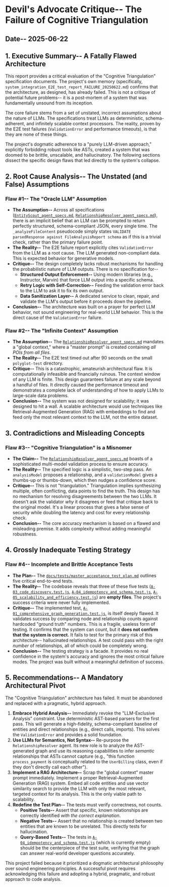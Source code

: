 # Devil's Advocate Critique-- The Failure of Cognitive Triangulation

## **Date--** 2025-06-22

## **1. Executive Summary-- A Fatally Flawed Architecture**

This report provides a critical evaluation of the "Cognitive Triangulation" specification documents. The project's own memory (specifically, `system_integration_E2E_test_report_FAILURE_20250622.md`) confirms that the architecture, as designed, has already failed. This is not a critique of potential future problems-- it is a post-mortem of a system that was fundamentally unsound from its inception.

The core failure stems from a set of unstated, incorrect assumptions about the nature of LLMs. The specifications treat LLMs as deterministic, schema-adherent, and infinitely scalable context processors. The reality, proven by the E2E test failures (`ValidationError` and performance timeouts), is that they are none of these things.

The project's dogmatic adherence to a "purely LLM-driven approach," explicitly forbidding robust tools like ASTs, created a system that was doomed to be brittle, unscalable, and hallucinatory. The following sections dissect the specific design flaws that led directly to the system's collapse.

## **2. Root Cause Analysis-- The Unstated (and False) Assumptions**

### **Flaw #1-- The "Oracle LLM" Assumption**

-   **The Assumption--** Across all specifications ([`EntityScout_agent_specs.md`](docs/specifications/EntityScout_agent_specs.md), [`RelationshipResolver_agent_specs.md`](docs/specifications/RelationshipResolver_agent_specs.md)), there is an implicit belief that an LLM can be prompted to return perfectly structured, schema-compliant JSON, every single time. The `_analyzeFileContent` pseudocode simply states `VALIDATE parsedResponse against FileAnalysisReport schema` as if this is a trivial check, rather than the primary failure point.
-   **The Reality--** The E2E failure report explicitly cites `ValidationError` from the LLM as a root cause. The LLM generated non-compliant data. This is expected behavior for generative models.
-   **Critique--** The design completely lacks robust mechanisms for handling the probabilistic nature of LLM outputs. There is no specification for--
    -   **Structured Output Enforcement--** Using modern libraries (e.g., Instructor, Marvin) that force LLM output into a specific schema.
    -   **Retry Logic with Self-Correction--** Feeding the validation error back to the LLM to ask it to fix its own output.
    -   **Data Sanitization Layer--** A dedicated service to clean, repair, and validate the LLM's output before it proceeds down the pipeline.
-   **Conclusion--** The architecture was built on a prayer for perfect LLM behavior, not sound engineering for real-world LLM behavior. This is the direct cause of the `ValidationError` failure.

### **Flaw #2-- The "Infinite Context" Assumption**

-   **The Assumption--** The [`RelationshipResolver_agent_specs.md`](docs/specifications/RelationshipResolver_agent_specs.md) mandates a "global context," where a "master prompt" is created containing *all POIs from all files*.
-   **The Reality--** The E2E test timed out after 90 seconds on the small `polyglot-test` directory.
-   **Critique--** This is a catastrophic, amateurish architectural flaw. It is computationally infeasible and financially ruinous. The context window of any LLM is finite. This design guarantees failure at any scale beyond a handful of files. It directly caused the performance timeout and demonstrates a complete lack of understanding of how to apply LLMs to large-scale data problems.
-   **Conclusion--** The system was not designed for scalability; it was designed to hit a wall. A scalable architecture would use techniques like Retrieval-Augmented Generation (RAG) with embeddings to find and feed only the most relevant context to the LLM, not the entire dataset.

## **3. Contradictions and Misleading Concepts**

### **Flaw #3-- "Cognitive Triangulation" is a Misnomer**

-   **The Claim--** The [`RelationshipResolver_agent_specs.md`](docs/specifications/RelationshipResolver_agent_specs.md) boasts of a sophisticated multi-model validation process to ensure accuracy.
-   **The Reality--** The specified logic is a simplistic, two-step pass. An `analysisModel` proposes a relationship, and a `validationModel` gives a thumbs-up or thumbs-down, which then nudges a confidence score.
-   **Critique--** This is not "triangulation." Triangulation implies synthesizing multiple, often conflicting, data points to find the truth. This design has no mechanism for resolving disagreements between the two LLMs. It doesn't ask the validator *why* it disagrees or feed that critique back to the original model. It's a linear process that gives a false sense of security while doubling the latency and cost for every relationship check.
-   **Conclusion--** The core accuracy mechanism is based on a flawed and misleading premise. It adds complexity without adding meaningful robustness.

## **4. Grossly Inadequate Testing Strategy**

### **Flaw #4-- Incomplete and Brittle Acceptance Tests**

-   **The Plan--** The [`docs/tests/master_acceptance_test_plan.md`](docs/tests/master_acceptance_test_plan.md) outlines five critical end-to-end tests.
-   **The Reality--** The codebase reveals that three of these five tests ([`A-03_code_discovery.test.js`](tests/acceptance/A-03_code_discovery.test.js), [`A-04_idempotency_and_schema.test.js`](tests/acceptance/A-04_idempotency_and_schema.test.js), [`A-05_scalability_and_efficiency.test.js`](tests/acceptance/A-05_scalability_and_efficiency.test.js)) are **empty files**. The project's success criteria were never fully implemented.
-   **Critique--** The implemented test, [`A-01_comprehensive_graph_generation.test.js`](tests/acceptance/A-01_comprehensive_graph_generation.test.js), is itself deeply flawed. It validates success by comparing node and relationship counts against hardcoded "ground truth" numbers. This is a fragile, useless form of testing. It confirms that the system can count, but it **does not confirm that the system is correct.** It fails to test for the primary risk of this architecture-- hallucinated relationships. A test could pass with the right *number* of relationships, all of which could be completely wrong.
-   **Conclusion--** The testing strategy is a facade. It provides no real confidence in the system's accuracy and ignores the most critical failure modes. The project was built without a meaningful definition of success.

## **5. Recommendations-- A Mandatory Architectural Pivot**

The "Cognitive Triangulation" architecture has failed. It must be abandoned and replaced with a pragmatic, hybrid approach.

1.  **Embrace Hybrid Analysis--** Immediately revoke the "LLM-Exclusive Analysis" constraint. Use deterministic AST-based parsers for the first pass. This will generate a high-fidelity, schema-compliant baseline of entities and direct relationships (e.g., direct calls, imports). This solves the `ValidationError` and provides a solid foundation.
2.  **Use LLMs for Semantics, Not Syntax--** Re-purpose the `RelationshipResolver` agent. Its new role is to analyze the AST-generated graph and use its reasoning capabilities to infer *semantic* relationships that ASTs cannot capture (e.g., "this function `process_payment` is conceptually related to the `UserBilling` class, even if they don't directly call each other").
3.  **Implement a RAG Architecture--** Scrap the "global context" master prompt immediately. Implement a proper Retrieval-Augmented Generation (RAG) system. Embed all code entities and use vector similarity search to provide the LLM with only the most relevant, targeted context for its analysis. This is the only viable path to scalability.
4.  **Redefine the Test Plan--** The tests must verify correctness, not counts.
    -   **Positive Tests--** Assert that specific, known relationships are correctly identified *with the correct explanation*.
    -   **Negative Tests--** Assert that no relationship is created between two entities that are known to be unrelated. This directly tests for hallucination.
    -   **Query-Based Tests--** The tests in [`A-04_idempotency_and_schema.test.js`](tests/acceptance/A-04_idempotency_and_schema.test.js) (which is currently empty) should be the centerpiece of the test suite, verifying that the graph can answer real-world developer questions accurately.

This project failed because it prioritized a dogmatic architectural philosophy over sound engineering principles. A successful pivot requires acknowledging this failure and adopting a hybrid, pragmatic, and robust approach to code analysis.
